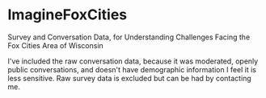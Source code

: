 # ImagineFoxCities
Survey and Conversation Data, for Understanding Challenges Facing the Fox Cities Area of Wisconsin

I've included the raw conversation data, because it was moderated, openly public conversations, and doesn't have demographic information I feel it is less sensitive. Raw survey data is excluded but can be had by contacting me.
